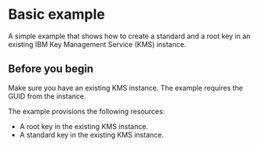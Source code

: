 # Basic example

A simple example that shows how to create a standard and a root key in an existing IBM Key Management Service (KMS) instance.

## Before you begin
Make sure you have an existing KMS instance. The example requires the GUID from the instance.

The example provisions the following resources:
 - A root key in the existing KMS instance.
 - A standard key in the existing KMS instance.
